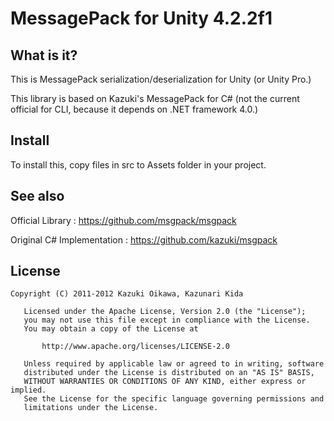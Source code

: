 # MessagePack for Unity 4.2.2f1

## What is it?

This is MessagePack serialization/deserialization for Unity (or Unity Pro.)

This library is based on Kazuki's MessagePack for C#
(not the current official for CLI, because it depends on .NET framework 4.0.) 

## Install

To install this, copy files in src to Assets folder in your project.

## See also

  Official Library           : https://github.com/msgpack/msgpack
  
  Original C# Implementation : https://github.com/kazuki/msgpack
  
## License

    Copyright (C) 2011-2012 Kazuki Oikawa, Kazunari Kida
    
       Licensed under the Apache License, Version 2.0 (the "License");
       you may not use this file except in compliance with the License.
       You may obtain a copy of the License at
    
           http://www.apache.org/licenses/LICENSE-2.0
    
       Unless required by applicable law or agreed to in writing, software
       distributed under the License is distributed on an "AS IS" BASIS,
       WITHOUT WARRANTIES OR CONDITIONS OF ANY KIND, either express or implied.
       See the License for the specific language governing permissions and
       limitations under the License.
